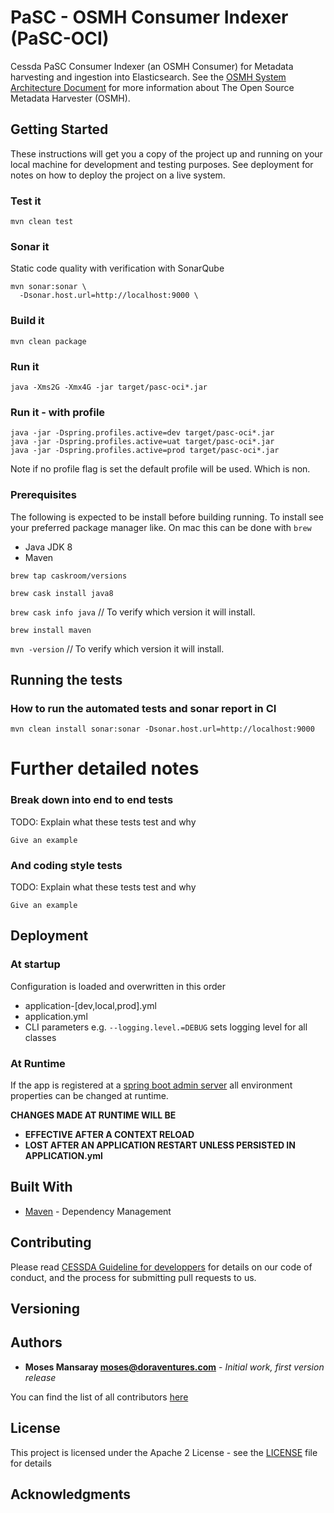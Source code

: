 # PaSC - OSMH Consumer Indexer (PaSC-OCI)

Cessda PaSC Consumer Indexer (an OSMH Consumer) for Metadata harvesting  and ingestion into Elasticsearch.
See the 
[OSMH System Architecture Document](https://docs.google.com/document/d/1RrXjpbyUGdd5FKSjrnQmRdbzaCQzE2W-92lYKs1KeCA/edit)
for more information about The Open Source Metadata Harvester (OSMH).

## Getting Started

These instructions will get you a copy of the project up and running on your local machine for development and testing 
purposes. See deployment for notes on how to deploy the project on a live system.

### Test it

    mvn clean test

### Sonar it

Static code quality with verification with SonarQube

    mvn sonar:sonar \
      -Dsonar.host.url=http://localhost:9000 \

### Build it

    mvn clean package 

### Run it 

    java -Xms2G -Xmx4G -jar target/pasc-oci*.jar 

### Run it - with profile
    java -jar -Dspring.profiles.active=dev target/pasc-oci*.jar
    java -jar -Dspring.profiles.active=uat target/pasc-oci*.jar
    java -jar -Dspring.profiles.active=prod target/pasc-oci*.jar

Note if no profile flag is set the default profile will be used. Which is non.

    
### Prerequisites

The following is expected to be install before building running.  To install see your preferred package manager like.
On mac this can be done with `brew`
- Java JDK 8
- Maven

`brew tap caskroom/versions`

`brew cask install java8`

`brew cask info java`  // To verify which version it will install.

`brew install maven`

`mvn -version` // To verify which version it will install.


## Running the tests

### How to run the automated tests and sonar report in CI 

`mvn clean install sonar:sonar -Dsonar.host.url=http://localhost:9000`


# Further detailed notes

### Break down into end to end tests

TODO: Explain what these tests test and why

```
Give an example
```

### And coding style tests

TODO: Explain what these tests test and why

```
Give an example
```

## Deployment

### At startup
Configuration is loaded and overwritten in this order
* application-[dev,local,prod].yml
* application.yml
* CLI parameters e.g. `--logging.level.=DEBUG` sets logging level for all classes

### At Runtime
If the app is registered at a [spring boot admin server](https://github.com/codecentric/spring-boot-admin)
all environment properties can be changed at runtime.

**CHANGES MADE AT RUNTIME WILL BE**
* **EFFECTIVE AFTER A CONTEXT RELOAD**
* **LOST AFTER AN APPLICATION RESTART UNLESS PERSISTED IN APPLICATION.yml**
 

## Built With

* [Maven](https://maven.apache.org/) - Dependency Management

## Contributing

Please read [CESSDA Guideline for developpers](https://bitbucket.org/cessda/cessda.guidelines.cit/wiki/Developers) 
for details on our code of conduct, and the process for submitting pull requests to us.

## Versioning

## Authors

* **Moses Mansaray <moses@doraventures.com>** - *Initial work, first version release*

You can find the list of all contributors [here](CONTRIBUTORS.md)

## License

This project is licensed under the Apache 2 License - see the [LICENSE](LICENSE) file for details

## Acknowledgments

